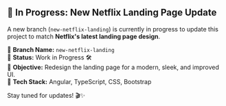 ## 🚀 In Progress: New Netflix Landing Page Update  

A new branch (`new-netflix-landing`) is currently in progress to update this project to match **Netflix's latest landing page design**.  

🔹 **Branch Name:** `new-netflix-landing`  
🔹 **Status:** Work in Progress 🛠️  
🔹 **Objective:** Redesign the landing page for a modern, sleek, and improved UI.  
🔹 **Tech Stack:** Angular, TypeScript, CSS, Bootstrap  

Stay tuned for updates! 🎬✨
